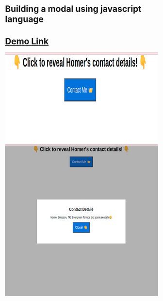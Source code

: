 # Building a modal using javascript language

# <a href=" https://dghousi.github.io/build-a-modal/" target="_blank"> Demo Link </a>

<img src="screenshots/close_modal.png" style="width:800px;height:300px;">

<img src="screenshots/open_modal.png" style="width:800px;height:500px;">

